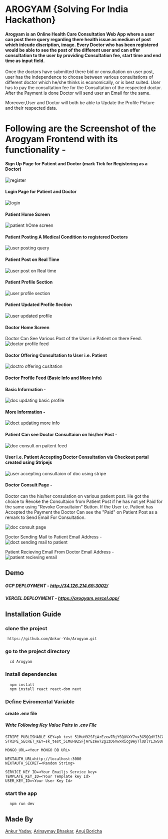 # AROGYAM {Solving For India Hackathon}

#### Arogyam is an Online Health Care Consultation Web App where a user can post there query regarding there health issue as medium of post which inlcude discription, image. Every Doctor who has been registered would be able to see the post of the different user and can offer consultation to the user by providing Consultation fee, start time and end time as input field.

Once the doctors have submitted there bid or consultation on user post, user has the independence to choose between various consultations of different doctor which he/she thinks is economically, or is best suited. User has to pay the consultation fee for the Consultation of the respected doctor. After the Payment is done Doctor will send user an Email for the same.

Moreover,User and Doctor will both be able to Update the Profile Picture and their respected data.

# Following are the Screenshot of the Arogyam Frontend with its functionality -

#### Sign Up Page for Patient and Doctor (mark Tick for Registering as a Doctor)

![register](https://user-images.githubusercontent.com/90765836/233012570-7486f3d0-c8de-4f9e-9061-00de260279cc.png)

#### Login Page for Patient and Doctor

![login](https://user-images.githubusercontent.com/90765836/233012689-cae4785d-13f2-4b01-928e-83c586bea089.png)

#### Patient Home Screen

![patient hOme screen](https://user-images.githubusercontent.com/90765836/233012782-44ac49cf-7570-433f-bd12-4d5cf1ca9fa7.png)

#### Patient Posting A Medical Condition to registered Doctors

![user posting query](https://user-images.githubusercontent.com/90765836/233012896-aa673dc6-61f2-4634-962b-337a13081127.png)

#### Patient Post on Real Time

![user post on Real time](https://user-images.githubusercontent.com/90765836/233012917-c14cdba0-3e44-4499-b779-0bb1a463a566.png)

#### Patient Profile Section

![user profile section](https://user-images.githubusercontent.com/90765836/233013085-2c0c3172-a9f8-4d72-a6e5-fa170e8cdb2e.png)

#### Patient Updated Profile Section

![user updated profile](https://user-images.githubusercontent.com/90765836/233013162-9117f2c0-01ff-4e06-9166-2fe78cbcc915.png)

#### Doctor Home Screen

Doctor Can See Various Post of the User i.e Patient on there Feed.
![doctor profile feed](https://user-images.githubusercontent.com/90765836/233013273-8e043b39-ad57-4c58-a92c-cf47b52871e4.png)

#### Doctor Offering Consultation to User i.e. Patient

![doctro offering cusltation](https://user-images.githubusercontent.com/90765836/233013856-0ace514a-c1fb-4817-ae13-de1269bdd04f.png)

#### Doctor Profile Feed (Basic Info and More Info)

#### Basic Information -

![doc updating basic profile](https://user-images.githubusercontent.com/90765836/233014087-5eaba80f-972a-4412-be9b-793bd5f56c2f.png)

#### More Information -

![doct updating more info](https://user-images.githubusercontent.com/90765836/233014197-3b8ea45a-50ed-49fc-a2d5-69a45946ac89.png)

#### Patient Can see Doctor Consultaion on his/her Post -

![doc consult on paitent feed](https://user-images.githubusercontent.com/90765836/233014362-7906abc4-2727-4ec2-b29c-cd3d191f445c.png)

#### User i.e. Patient Accepting Doctor Consultation via Checkout portal created using Stripejs

![user accepting consultaion of doc using stripe](https://user-images.githubusercontent.com/90765836/233014545-d18cae94-4c64-4549-a067-53e8754abf0f.png)

#### Doctor Consult Page -

Doctor can the his/her consulation on various patient post. He got the choice to Revoke the Consultaion from Patient Post if he has not yet Paid for the same using "Revoke Consultaion" Button. If the User i.e. Patient has Accepted the Payment the Doctor Can see the "Paid" on Patient Post as a remark to Send Email For Consultation.

![doc consult page](https://user-images.githubusercontent.com/90765836/233014594-13c24151-5317-454a-8a8f-ec657a1c4314.png)

Doctor Sending Mail to Patient Email Address -
![doct sending mail to patient](https://user-images.githubusercontent.com/90765836/233015443-5d504bf6-e0f7-4913-a068-70c0bbc2666a.png)

Patient Recieving Email From Doctor Email Address -
![patient recieving email](https://user-images.githubusercontent.com/90765836/233015584-9ccadc3f-55a6-45fc-a902-c6cabdd49f4d.png)

## Demo

##### GCP DEPLOYMENT - http://34.126.214.69:3002/

##### VERCEL DEPLOYMENT - https://arogyam.vercel.app/

## Installation Guide

### clone the project

```
 https://github.com/Ankur-Ydv/Arogyam.git
```

### go to the project directory

```
  cd Arogyam
```

### Install dependencies

```
  npm install
  npm install react react-dom next
```

### Define Eviromental Variable

#### create .env file

##### Write Following Key Value Pairs in .env File

```
STRIPE_PUBLISHABLE_KEY=pk_test_51MuH92SFjArEzew7RjYSQUVXY7vx3G5QQdYI3CXDOOSHryMkpqR2V1x7g1tAMsUEgi6JNIXDitrb6fGE6rpIZBk6000D8jEb3q
STRIPE_SECRET_KEY=sk_test_51MuH92SFjArEzew72g1zD6VwxRicg9eyTlUDlYL3wSUuH0TO7dm7Dns9uS0iKUAFISSqQ29bSQ7e4ZKGG3OnyA3T000eUcjdTj

MONGO_URL=<Your MONGO DB URL>

NEXTAUTH_URL=http://localhost:3000
NEXTAUTH_SECRET=<Random String>

SERVICE_KEY_ID=<Your Emailjs Service key>
TEMPLATE_KEY_ID=<Your Template key Id>
USER_KEY_ID=<Your User Key Id>
```

### start the app

```
  npm run dev
```

## Made By

[Ankur Yadav](https://github.com/Ankur-Ydv),
[Arinaymay Bhaskar](https://github.com/Arinaymaybhaskar),
[Anuj Boricha](https://github.com/AnujBoricha)

